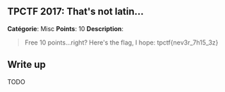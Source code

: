
TPCTF 2017: That's not latin...
-------

**Catégorie**: Misc **Points**: 10 **Description**:

> Free 10 points...right? Here's the flag, I hope: 
tpctf{nеv3r_7h15_3z}


Write up
-------

TODO

